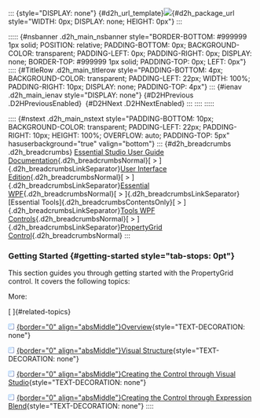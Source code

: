 ::: {style="DISPLAY: none"}
[](ms-xhelp:///?Id=d2h_url_template){#d2h_url_template}![](!package_url!){#d2h_package_url style="WIDTH: 0px; DISPLAY: none; HEIGHT: 0px"}
:::

::::: {#nsbanner .d2h_main_nsbanner style="BORDER-BOTTOM: #999999 1px solid; POSITION: relative; PADDING-BOTTOM: 0px; BACKGROUND-COLOR: transparent; PADDING-LEFT: 0px; PADDING-RIGHT: 0px; DISPLAY: none; BORDER-TOP: #999999 1px solid; PADDING-TOP: 0px; LEFT: 0px"}
:::: {#TitleRow .d2h_main_titlerow style="PADDING-BOTTOM: 4px; BACKGROUND-COLOR: transparent; PADDING-LEFT: 22px; WIDTH: 100%; PADDING-RIGHT: 10px; DISPLAY: none; PADDING-TOP: 4px"}
::: {#ienav .d2h_main_ienav style="DISPLAY: none"}
[](ms-xhelp:///?Id=15c967cd-62ba-4b70-ad75-f913b318f66c){#D2HPrevious .D2HPreviousEnabled}  [](ms-xhelp:///?Id=1873c7a9-2a5e-42aa-84f9-5428942141ff){#D2HNext .D2HNextEnabled}
:::
::::
:::::

:::: {#nstext .d2h_main_nstext style="PADDING-BOTTOM: 10px; BACKGROUND-COLOR: transparent; PADDING-LEFT: 22px; PADDING-RIGHT: 10px; HEIGHT: 100%; OVERFLOW: auto; PADDING-TOP: 5px" hasuserbackground="true" valign="bottom"}
::: {#d2h_breadcrumbs .d2h_breadcrumbs}
[Essential Studio User Guide Documentation](ms-xhelp:///?Id=12457748-09e3-4d74-a240-8e049cedf030){.d2h_breadcrumbsNormal}[ \> ]{.d2h_breadcrumbsLinkSeparator}[User Interface Edition](ms-xhelp:///?Id=c29296b7-531c-413b-a0ec-488ca1f7f669){.d2h_breadcrumbsNormal}[ \> ]{.d2h_breadcrumbsLinkSeparator}[Essential WPF](ms-xhelp:///?Id=7f4f82c5-151c-4262-94d0-75c4626c77bc){.d2h_breadcrumbsNormal}[ \> ]{.d2h_breadcrumbsLinkSeparator}[Essential Tools]{.d2h_breadcrumbsContentsOnly}[ \> ]{.d2h_breadcrumbsLinkSeparator}[Tools WPF Controls](ms-xhelp:///?Id=2ea58a12-9426-4a63-96b4-89eb80232c2c){.d2h_breadcrumbsNormal}[ \> ]{.d2h_breadcrumbsLinkSeparator}[PropertyGrid Control](ms-xhelp:///?Id=15c967cd-62ba-4b70-ad75-f913b318f66c){.d2h_breadcrumbsNormal}
:::

### Getting Started {#getting-started style="tab-stops: 0pt"}

This section guides you through getting started with the PropertyGrid control. It covers the following topics:

More:

[ ]{#related-topics}

[![](button.gif){border="0" align="absMiddle"}Overview](ms-xhelp:///?Id=f5a64aa9-8a5b-4893-92e4-d89a370886f5){style="TEXT-DECORATION: none"}

[![](button.gif){border="0" align="absMiddle"}Visual Structure](ms-xhelp:///?Id=56359a19-2a64-4e11-a1ec-7f6977f13286){style="TEXT-DECORATION: none"}

[![](button.gif){border="0" align="absMiddle"}Creating the Control through Visual Studio](ms-xhelp:///?Id=89bfe9fe-2909-447d-afca-6a2a8fa46705){style="TEXT-DECORATION: none"}

[![](button.gif){border="0" align="absMiddle"}Creating the Control through Expression Blend](ms-xhelp:///?Id=8c0b6a0e-15fb-48ba-bc75-0290f5e4da6e){style="TEXT-DECORATION: none"}
::::
